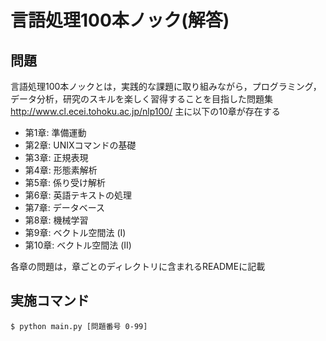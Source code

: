 # 言語処理100本ノック(解答)

## 問題
 言語処理100本ノックとは，実践的な課題に取り組みながら，プログラミング，データ分析，研究のスキルを楽しく習得することを目指した問題集
 http://www.cl.ecei.tohoku.ac.jp/nlp100/
 主に以下の10章が存在する
 - 第1章: 準備運動
 - 第2章: UNIXコマンドの基礎
 - 第3章: 正規表現
 - 第4章: 形態素解析
 - 第5章: 係り受け解析
 - 第6章: 英語テキストの処理
 - 第7章: データベース
 - 第8章: 機械学習
 - 第9章: ベクトル空間法 (I)
 - 第10章: ベクトル空間法 (II)
 
 各章の問題は，章ごとのディレクトリに含まれるREADMEに記載
 
 ## 実施コマンド
 
 ```
 $ python main.py [問題番号 0-99]
 ```
 
